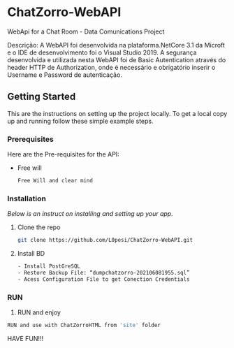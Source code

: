 # ChatZorro-WebAPI
WebApi for a Chat Room - Data Comunications Project

Descrição: 
A WebAPI foi desenvolvida na plataforma.NetCore 3.1 da Microft e o IDE de
desenvolvimento foi o Visual Studio 2019. A segurança desenvolvida e utilizada nesta
WebAPI foi de Basic Autentication através do header HTTP de Authorization, onde é
necessário e obrigatório inserir o Username e Password de autenticação.


<!-- GETTING STARTED -->
## Getting Started

This are the instructions on setting up the project locally.
To get a local copy up and running follow these simple example steps.

### Prerequisites

Here are the Pre-requisites for the API:
* Free will
  ```sh
  Free Will and clear mind
  ```

### Installation

_Below is an instruct on installing and setting up your app._

1. Clone the repo
   ```sh
   git clone https://github.com/L0pesi/ChatZorro-WebAPI.git
   ```
2. Install BD 
   ```sh
   - Install PostGreSQL
   - Restore Backup File: “dumpchatzorro-202106081955.sql”
   - Acess Configuration File to get Conection Credentials
   ```
   
  ### RUN
  1. RUN and enjoy
   ```sh
   RUN and use with ChatZorroHTML from 'site' folder
   ```
   
   
   
   
   HAVE FUN!!!
